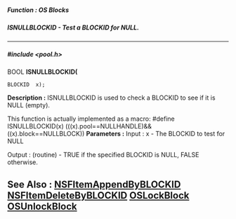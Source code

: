 ##### Function : OS Blocks
##### ISNULLBLOCKID - Test a BLOCKID for NULL.
---
##### #include <pool.h>
BOOL **ISNULLBLOCKID(**

	BLOCKID  x);
**Description :**
ISNULLBLOCKID is used to check a BLOCKID to see if it is NULL (empty).

This function is actually implemented as a macro:
#define ISNULLBLOCKID(x) (((x).pool==NULLHANDLE)&&((x).block==NULLBLOCK))
**Parameters :**
Input :
x  -  The BLOCKID to test for NULL

Output :
(routine)  -  TRUE if the specified BLOCKID is NULL, FALSE otherwise.


**See Also :**
[NSFItemAppendByBLOCKID](D:/md_files/NSFItemAppendByBLOCKID.md)
[NSFItemDeleteByBLOCKID](D:/md_files/NSFItemDeleteByBLOCKID.md)
[OSLockBlock](D:/md_files/OSLockBlock.md)
[OSUnlockBlock](D:/md_files/OSUnlockBlock.md)
---
